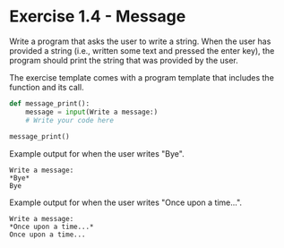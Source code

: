 # Exercise 1.4 - Message

Write a program that asks the user to write a string. When the user has provided a string (i.e., written some text and pressed the enter key), the program should print the string that was provided by the user.

The exercise template comes with a program template that includes the function and its call.

```python
def message_print():
    message = input(Write a message:)
    # Write your code here
    
message_print()
```

Example output for when the user writes "Bye".

```plaintext
Write a message:
*Bye*
Bye
```

Example output for when the user writes "Once upon a time...".

```plaintext
Write a message:
*Once upon a time...*
Once upon a time...
```
